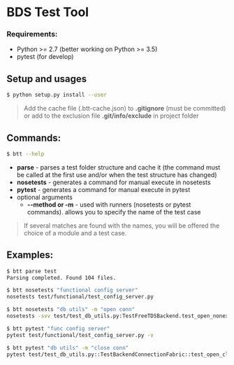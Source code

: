 # BDS Test Tool

### Requirements:
- Python >= 2.7 (better working on Python >= 3.5)
- pytest (for develop)

## Setup and usages
```bash
$ python setup.py install --user
```

> Add the cache file (.btt-cache.json) to **.gitignore** (must be committed) or add to the exclusion file **.git/info/exclude** in project folder

## Commands:
```bash
$ btt --help
```

- **parse** - parses a test folder structure and cache it (the command must be called at the first use and/or when the test structure has changed)
- **nosetests** - generates a command for manual execute in nosetests
- **pytest** - generates a command for manual execute in pytest
- optional arguments
    - **--method or -m** - used with runners (nosetests or pytest commands). allows you to specify the name of the test case 

> If several matches are found with the names, you will be offered the choice of a module and a test case.

## Examples:
```bash
$ btt parse test
Parsing completed. Found 104 files.

$ btt nosetests "functional config server"
nosetests test/functional/test_config_server.py

$ btt nosetests "db utils" -m "open conn"
nosetests -svv test/test_db_utils.py:TestFreeTDSBackend.test_open_nonexistent_connection

$ btt pytest "func config server"
pytest test/functional/test_config_server.py -v

$ btt pytest "db utils" -m "close conn"
pytest test/test_db_utils.py::TestBackendConnectionFabric::test_open_close_postgre_connection -v
```